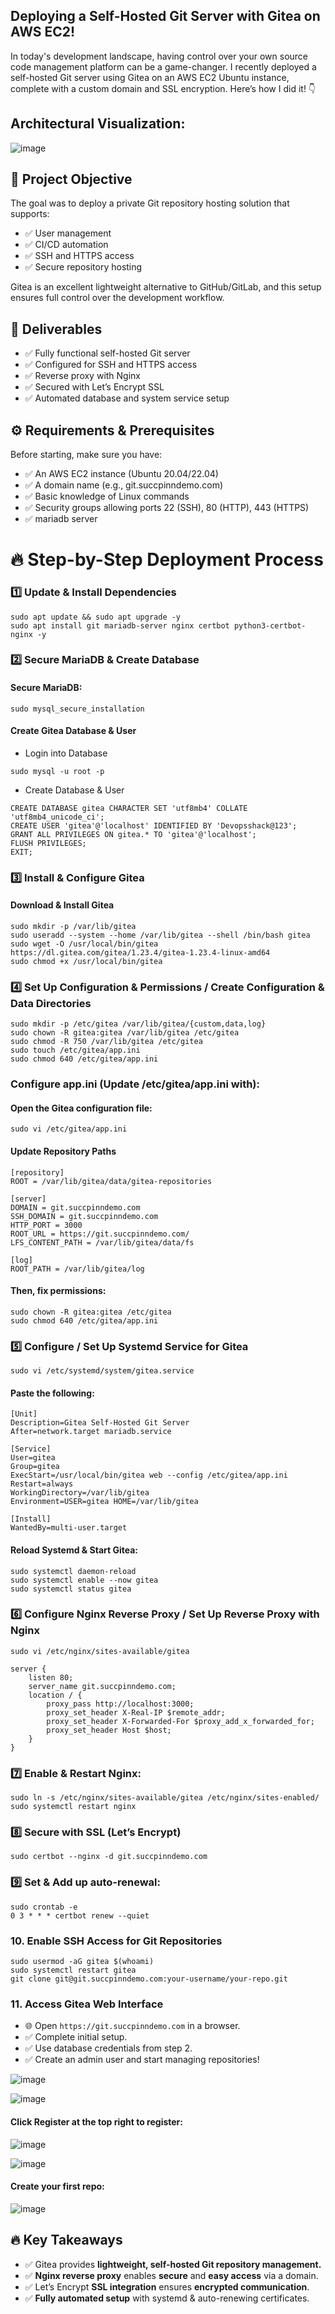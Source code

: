 ## Deploying a Self-Hosted Git Server with Gitea on AWS EC2!

In today's development landscape, having control over your own source code management platform can be a game-changer. 
I recently deployed a self-hosted Git server using Gitea on an AWS EC2 Ubuntu instance, complete with a custom domain and SSL encryption. 
Here’s how I did it! 👇

## Architectural Visualization:

![image](https://github.com/user-attachments/assets/8d914868-6c6a-418c-a85c-d299fad909af)


## 🎯 Project Objective

The goal was to deploy a private Git repository hosting solution that supports:
- ✅ User management
- ✅ CI/CD automation
- ✅ SSH and HTTPS access
- ✅ Secure repository hosting

Gitea is an excellent lightweight alternative to GitHub/GitLab, and this setup ensures full control over the development workflow.

## 📌 Deliverables

- ✅ Fully functional self-hosted Git server
- ✅ Configured for SSH and HTTPS access
- ✅ Reverse proxy with Nginx
- ✅ Secured with Let’s Encrypt SSL
- ✅ Automated database and system service setup

## ⚙️ Requirements & Prerequisites

Before starting, make sure you have:

- ✅ An AWS EC2 instance (Ubuntu 20.04/22.04)
- ✅ A domain name (e.g., git.succpinndemo.com)
- ✅ Basic knowledge of Linux commands
- ✅ Security groups allowing ports 22 (SSH), 80 (HTTP), 443 (HTTPS)
- ✅ mariadb server

# 🔥 Step-by-Step Deployment Process

### 1️⃣ Update & Install Dependencies

```
sudo apt update && sudo apt upgrade -y
sudo apt install git mariadb-server nginx certbot python3-certbot-nginx -y
```

### 2️⃣ Secure MariaDB & Create Database

#### Secure MariaDB:

 `sudo mysql_secure_installation`


#### Create Gitea Database & User

- Login into Database
  
`sudo mysql -u root -p`

- Create Database & User

```
CREATE DATABASE gitea CHARACTER SET 'utf8mb4' COLLATE 'utf8mb4_unicode_ci';
CREATE USER 'gitea'@'localhost' IDENTIFIED BY 'Devopsshack@123';
GRANT ALL PRIVILEGES ON gitea.* TO 'gitea'@'localhost';
FLUSH PRIVILEGES;
EXIT;
```

### 3️⃣ Install & Configure Gitea

#### Download & Install Gitea

```
sudo mkdir -p /var/lib/gitea
sudo useradd --system --home /var/lib/gitea --shell /bin/bash gitea
sudo wget -O /usr/local/bin/gitea https://dl.gitea.com/gitea/1.23.4/gitea-1.23.4-linux-amd64
sudo chmod +x /usr/local/bin/gitea
```

### 4️⃣ Set Up Configuration & Permissions / Create Configuration & Data Directories

```
sudo mkdir -p /etc/gitea /var/lib/gitea/{custom,data,log}
sudo chown -R gitea:gitea /var/lib/gitea /etc/gitea
sudo chmod -R 750 /var/lib/gitea /etc/gitea
sudo touch /etc/gitea/app.ini
sudo chmod 640 /etc/gitea/app.ini
```

### Configure app.ini (Update /etc/gitea/app.ini with):

#### Open the Gitea configuration file:

`sudo vi /etc/gitea/app.ini`

#### Update Repository Paths

```
[repository]
ROOT = /var/lib/gitea/data/gitea-repositories

[server]
DOMAIN = git.succpinndemo.com
SSH_DOMAIN = git.succpinndemo.com
HTTP_PORT = 3000
ROOT_URL = https://git.succpinndemo.com/
LFS_CONTENT_PATH = /var/lib/gitea/data/fs

[log]
ROOT_PATH = /var/lib/gitea/log
```

#### Then, fix permissions:

```
sudo chown -R gitea:gitea /etc/gitea
sudo chmod 640 /etc/gitea/app.ini
```

### 5️⃣ Configure / Set Up Systemd Service for Gitea

`sudo vi /etc/systemd/system/gitea.service`

#### Paste the following:

```
[Unit]
Description=Gitea Self-Hosted Git Server
After=network.target mariadb.service

[Service]
User=gitea
Group=gitea
ExecStart=/usr/local/bin/gitea web --config /etc/gitea/app.ini
Restart=always
WorkingDirectory=/var/lib/gitea
Environment=USER=gitea HOME=/var/lib/gitea

[Install]
WantedBy=multi-user.target
```
#### Reload Systemd & Start Gitea:

```
sudo systemctl daemon-reload
sudo systemctl enable --now gitea
sudo systemctl status gitea
```

### 6️⃣ Configure Nginx Reverse Proxy / Set Up Reverse Proxy with Nginx

`sudo vi /etc/nginx/sites-available/gitea`

```
server {
    listen 80;
    server_name git.succpinndemo.com;
    location / {
        proxy_pass http://localhost:3000;
        proxy_set_header X-Real-IP $remote_addr;
        proxy_set_header X-Forwarded-For $proxy_add_x_forwarded_for;
        proxy_set_header Host $host;
    }
}
```

### 7️⃣ Enable & Restart Nginx:

```
sudo ln -s /etc/nginx/sites-available/gitea /etc/nginx/sites-enabled/
sudo systemctl restart nginx
```

### 8️⃣ Secure with SSL (Let’s Encrypt)

`sudo certbot --nginx -d git.succpinndemo.com`

### 9️⃣ Set & Add up auto-renewal:

```
sudo crontab -e
0 3 * * * certbot renew --quiet
```
### 10. Enable SSH Access for Git Repositories

```
sudo usermod -aG gitea $(whoami)
sudo systemctl restart gitea
git clone git@git.succpinndemo.com:your-username/your-repo.git
```

### 11. Access Gitea Web Interface

- 🌐 Open `https://git.succpinndemo.com` in a browser.
- ✅ Complete initial setup.
- ✅ Use database credentials from step 2.
- ✅ Create an admin user and start managing repositories!

![image](https://github.com/user-attachments/assets/ff69af23-2510-4cfb-ad5d-88dcdb6538f8)

![image](https://github.com/user-attachments/assets/e5a4b59b-c3b1-4d16-a033-7c324e0b04cd)

#### Click **Register** at the top right to register:

![image](https://github.com/user-attachments/assets/96a1ed2d-51e0-47ef-9ab5-e00470bc969d) 

![image](https://github.com/user-attachments/assets/7673ebc1-12e9-48f0-bfa4-aa52677f8c5d)

#### Create your first repo:

![image](https://github.com/user-attachments/assets/243d2bd0-d6c3-4729-b1de-d43bd0920055)






## 🔥 Key Takeaways

- ✅ Gitea provides **lightweight, self-hosted Git repository management.**
- ✅ **Nginx reverse proxy** enables **secure** and **easy access** via a domain.
- ✅ Let’s Encrypt **SSL integration** ensures **encrypted communication**.
- ✅ **Fully automated setup** with systemd & auto-renewing certificates.




